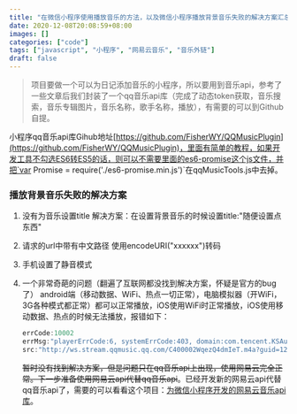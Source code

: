 ```yaml
---
title: "在微信小程序使用播放音乐的方法，以及微信小程序播放背景音乐失败的解决方案汇总"
date: 2020-12-08T20:08:59+08:00
images: []
categories: ["code"]
tags: ["javascript", "小程序", "网易云音乐", "音乐外链"]
draft: false
---
```


>项目要做一个可以为日记添加音乐的小程序，所以要用到音乐api，参考了一些文章后我们封装了一个qq音乐api库（完成了动态token获取，音乐搜索，音乐专辑图片，音乐名称，歌手名称，播放），有需要的可以到Github自提。  

小程序qq音乐api库Gihub地址[https://github.com/FisherWY/QQMusicPlugin](https://github.com/FisherWY/QQMusicPlugin)，里面有简单的教程，如果开发工具不勾选ES6转ES5的话，则可以不需要里面的es6-promise这个js文件，并把`var Promise = require('./es6-promise.min.js')`在qqMusicTools.js中去掉。

### 播放背景音乐失败的解决方案  

1. 没有为音乐设置title
    解决方案：在设置背景音乐的时候设置title:"随便设置点东西"

2. 请求的url中带有中文路径
    使用encodeURI("xxxxxx")转码

3. 手机设置了静音模式

4. 一个非常奇葩的问题（翻遍了互联网都没找到解决方案，怀疑是官方的bug了）
    android端（移动数据、WiFi、热点一切正常），电脑模拟器（开WiFi，3G各种模式都正常）都可以正常播放，iOS使用WiFi时正常播放，iOS使用移动数据、热点的时候无法播放，报错如下：

    ```javascript
    errCode:10002
    errMsg:"playerErrCode:6, systemErrCode:403, domain:com.tencent.KSAudioPlayer.HTTP, description:未能完成操作。（“com.tencent.KSAudioPlayer.HTTP”错误 403。）"
    src:"http://ws.stream.qqmusic.qq.com/C400002WqezQ4dmIeT.m4a?guid=126548448&vkey=0E12BA0C521F05EF0103E99180DC5C50CA0E942E3183546F5D186F3E6F20F161E9EB0DCEA038F0A9A578E2DFAEBF434AF48521DA440A7EFF&fromtag=0"
    ```

    ~~暂时没有找到解决方案，但是问题只在qq音乐api上出现，使用网易云完全正常。下一步准备使用网易云api代替qq音乐api~~。已经开发新的网易云api代替qq音乐api了，需要的可以看看这个项目：[为微信小程序开发的网易云音乐api库](https://github.com/JabinGP/NetEaseCloudMusicApi)。

